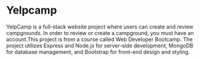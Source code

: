 # Yelpcamp

YelpCamp is a full-stack website project where users can create and review campgrounds. In order to review or create a campground, you must have an account.This project is from a course called Web Developer Bootcamp.
The project utilizes Express and Node.js for server-side development, MongoDB for database management, and Bootstrap for front-end design and styling.
